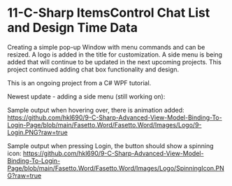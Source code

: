 # 11-C-Sharp ItemsControl Chat List and Design Time Data
 
Creating a simple pop-up Window with menu commands and can be resized. A logo is added in the title for customization. A side menu is being added that will continue to be updated in the next upcoming projects. This project continued adding chat box functionality and design.

This is an ongoing project from a C# WPF tutorial. 

Newest update - adding a side menu (still working on): 


Sample output when hovering over, there is animation added:
https://github.com/hkl690/9-C-Sharp-Advanced-View-Model-Binding-To-Login-Page/blob/main/Fasetto.Word/Fasetto.Word/Images/Logo/9-Login.PNG?raw=true

Sample output when pressing Login, the button should show a spinning icon:
https://github.com/hkl690/9-C-Sharp-Advanced-View-Model-Binding-To-Login-Page/blob/main/Fasetto.Word/Fasetto.Word/Images/Logo/SpinningIcon.PNG?raw=true
